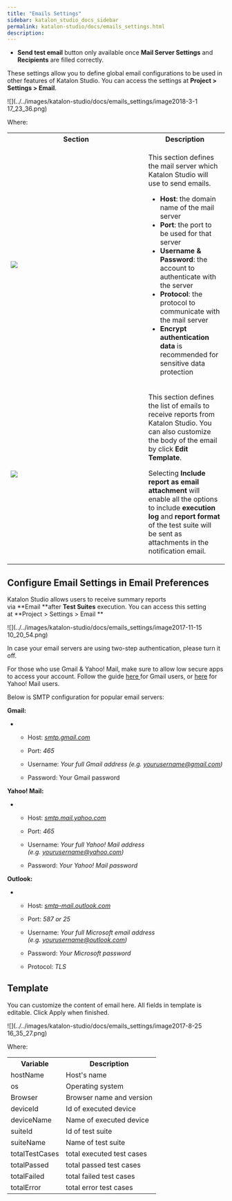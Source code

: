 ```yaml
---
title: "Emails Settings" 
sidebar: katalon_studio_docs_sidebar
permalink: katalon-studio/docs/emails_settings.html 
description: 
---
```

*   **Send test email** button only available once **Mail Server Settings** and **Recipients** are filled correctly.

These settings allow you to define global email configurations to be used in other features of Katalon Studio. You can access the settings at **Project > Settings > Email**. 

![](../../images/katalon-studio/docs/emails_settings/image2018-3-1 17_23_36.png)

Where:

<table class="wrapped relative-table confluenceTable" style="width: 100.0%;"><colgroup><col style="width: 63.2911%;"><col style="width: 36.7089%;"></colgroup><tbody><tr class="xtr-0"><th class="xtd-0-0 confluenceTh">Section</th><th class="xtd-0-1 confluenceTh">Description</th></tr><tr class="xtr-1"><td class="xtd-1-0 confluenceTd"><div class="content-wrapper"><p><span class="confluence-embedded-file-wrapper"><img class="confluence-embedded-image" src="../../images/katalon-studio/docs/emails_settings/image2018-3-1 17_25_39.png" data-image-src="/download/attachments/5112244/image2018-3-1%2017%3A25%3A39.png?version=1&amp;modificationDate=1519899940000&amp;api=v2" data-unresolved-comment-count="0" data-linked-resource-id="13697365" data-linked-resource-version="1" data-linked-resource-type="attachment" data-linked-resource-default-alias="image2018-3-1 17:25:39.png" data-base-url="https://docs.katalon.com" data-linked-resource-content-type="image/png" data-linked-resource-container-id="5112244" data-linked-resource-container-version="6"></span></p></div></td><td class="xtd-1-1 confluenceTd"><p>This section defines the mail server which Katalon Studio will use to send emails.</p><ul><li><strong>Host</strong>: the domain name of the mail server</li><li><strong>Port</strong>: the port to be used for that server</li><li><strong>Username &amp; Password</strong>: the account to authenticate with the server</li><li><strong>Protocol</strong>: the protocol to communicate with the mail server</li><li><strong>Encrypt authentication data</strong> is recommended for sensitive data protection</li></ul></td></tr><tr class="xtr-2"><td class="xtd-2-0 confluenceTd"><div class="content-wrapper"><p><span class="confluence-embedded-file-wrapper"><img class="confluence-embedded-image" src="../../images/katalon-studio/docs/emails_settings/image2017-11-15 9_43_0.png" data-image-src="/download/attachments/5112244/image2017-11-15%209%3A43%3A0.png?version=1&amp;modificationDate=1510713781000&amp;api=v2" data-unresolved-comment-count="0" data-linked-resource-id="5119082" data-linked-resource-version="1" data-linked-resource-type="attachment" data-linked-resource-default-alias="image2017-11-15 9:43:0.png" data-base-url="https://docs.katalon.com" data-linked-resource-content-type="image/png" data-linked-resource-container-id="5112244" data-linked-resource-container-version="6"></span></p></div></td><td class="xtd-2-1 confluenceTd"><p>This section defines the list of emails to receive reports from Katalon Studio. You can also customize the body of the email by click <strong>Edit Template</strong>.</p><p>Selecting <strong>Include report as email attachment</strong> will enable all the options to include <span><strong>execution log</strong> and <strong>report format</strong> of the test suite will be sent as attachments in the notification email.</span></p></td></tr></tbody></table>

Configure Email Settings in Email Preferences
---------------------------------------------

Katalon Studio allows users to receive summary reports via **Email **after **Test Suites** execution. You can access this setting at **Project > Settings > Email **

![](../../images/katalon-studio/docs/emails_settings/image2017-11-15 10_20_54.png)

In case your email servers are using two-step authentication, please turn it off.

For those who use Gmail & Yahoo! Mail, make sure to allow low secure apps to access your account. Follow the guide [here ](https://support.google.com/accounts/answer/6010255)for Gmail users, or [here](https://help.yahoo.com/kb/account/SLN27791.html) for Yahoo! Mail users.

Below is SMTP configuration for popular email servers:

**Gmail:**

*   *   Host: _[smtp.gmail.com](http://smtp.gmail.com/)_
        
    *   Port: _465_
        
    *   Username: _Your full Gmail address (e.g. [yourusername@gmail.com](mailto:yourusername@gmail.com))_
        
    *   Password: Your Gmail password
        

**Yahoo! Mail:**

*   *   Host: _[smtp.mail.yahoo.com](http://smtp.mail.yahoo.com/)_
        
    *   Port: _465_
        
    *   Username: _Your full Yahoo! Mail address (e.g. [yourusername@yahoo.com](mailto:yourusername@yahoo.com))_
        
    *   Password: _Your Yahoo! Mail password_
        

**Outlook:**

*   *   Host: _[smtp-mail.outlook.com](http://smtp-mail.outlook.com/)_
        
    *   Port: _587 or 25_
        
    *   Username: _Your full Microsoft email address (e.g. [yourusername@outlook.com](mailto:yourusername@outlook.com))_
        
    *   Password: _Your Microsoft password_
        
    *   Protocol: _TLS_
        

Template
--------

You can customize the content of email here. All fields in template is editable. Click Apply when finished.

![](../../images/katalon-studio/docs/emails_settings/image2017-8-25 16_35_27.png)

Where:

<table class="wrapped confluenceTable"><colgroup><col><col></colgroup><tbody><tr class="xtr-0"><th class="xtd-0-0 confluenceTh">Variable</th><th class="xtd-0-1 confluenceTh">Description</th></tr><tr class="xtr-1"><td class="xtd-1-0 confluenceTd">hostName</td><td class="xtd-1-1 confluenceTd">Host's name</td></tr><tr class="xtr-2"><td class="xtd-2-0 confluenceTd">os</td><td class="xtd-2-1 confluenceTd">Operating system</td></tr><tr class="xtr-3"><td class="xtd-3-0 confluenceTd">Browser</td><td class="xtd-3-1 confluenceTd">Browser name and version</td></tr><tr class="xtr-4"><td class="xtd-4-0 confluenceTd">deviceId</td><td class="xtd-4-1 confluenceTd">Id of executed device</td></tr><tr class="xtr-5"><td class="xtd-5-0 confluenceTd">deviceName</td><td class="xtd-5-1 confluenceTd">Name of executed device</td></tr><tr class="xtr-6"><td class="xtd-6-0 confluenceTd">suiteId</td><td class="xtd-6-1 confluenceTd">Id of test suite</td></tr><tr class="xtr-7"><td class="xtd-7-0 confluenceTd">suiteName</td><td class="xtd-7-1 confluenceTd">Name of test suite</td></tr><tr class="xtr-8"><td class="xtd-8-0 confluenceTd">totalTestCases</td><td class="xtd-8-1 confluenceTd">total executed test cases</td></tr><tr class="xtr-9"><td class="xtd-9-0 confluenceTd">totalPassed</td><td class="xtd-9-1 confluenceTd">total passed test cases</td></tr><tr class="xtr-10"><td class="xtd-10-0 confluenceTd">totalFailed</td><td class="xtd-10-1 confluenceTd">total failed test cases</td></tr><tr class="xtr-11"><td class="xtd-11-0 confluenceTd">totalError</td><td class="xtd-11-1 confluenceTd">total error test cases</td></tr></tbody></table>
